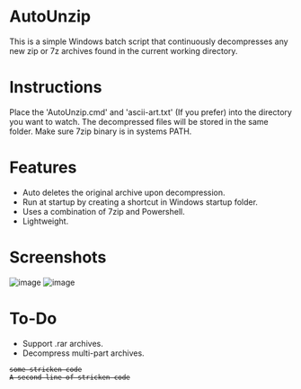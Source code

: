 # AutoUnzip
This is a simple Windows batch script that continuously decompresses any new zip or 7z archives found in the current working directory.

# Instructions
Place the 'AutoUnzip.cmd' and 'ascii-art.txt' (If you prefer) into the directory you want to watch. The decompressed files will be stored in the same folder.
Make sure 7zip binary is in systems PATH.

# Features
- Auto deletes the original archive upon decompression.
- Run at startup by creating a shortcut in Windows startup folder.
- Uses a combination of 7zip and Powershell.
- Lightweight.

# Screenshots
![image](https://user-images.githubusercontent.com/68805132/216491768-3597caef-96b7-48fc-a126-d9f11c74ce00.png)
![image](https://user-images.githubusercontent.com/68805132/216492553-fae945d2-5aad-4120-8c81-a9f4b2afb89c.png)

# To-Do
- Support .rar archives.
- Decompress multi-part archives.
<pre><code><del>some stricken code</del>
<del>A second line of stricken code</del>
</code></pre>

